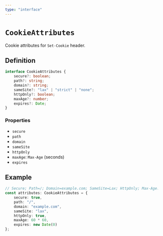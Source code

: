 ```yaml
---
type: "interface"
---
```


# `CookieAttributes`

Cookie attributes for `Set-Cookie` header.

## Definition

```ts
interface CookieAttributes {
	secure?: boolean;
	path?: string;
	domain?: string;
	sameSite?: "lax" | "strict" | "none";
	httpOnly?: boolean;
	maxAge?: number;
	expires?: Date;
}
```

### Properties

- `secure`
- `path`
- `domain`
- `sameSite`
- `httpOnly`
- `maxAge`: `Max-Age` (seconds)
- `expires`

## Example

```ts
// Secure; Path=/; Domain=example.com; SameSite=Lax; HttpOnly; Max-Age: 3600; Expires=Thu, 01 Jan 1970 00:00:00 GMT
const attributes: CookieAttributes = {
	secure: true,
	path: "/",
	domain: "example.com",
	sameSite: "lax",
	httpOnly: true,
	maxAge: 60 * 60,
	expires: new Date(0)
};
```
